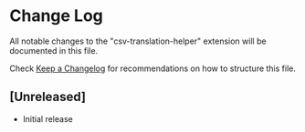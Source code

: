 # Change Log

All notable changes to the "csv-translation-helper" extension will be documented in this file.

Check [Keep a Changelog](http://keepachangelog.com/) for recommendations on how to structure this file.

## [Unreleased]

- Initial release